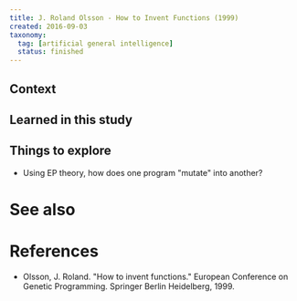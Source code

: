 ```yaml
---
title: J. Roland Olsson - How to Invent Functions (1999)
created: 2016-09-03
taxonomy:
  tag: [artificial general intelligence]
  status: finished
---
```


## Context

## Learned in this study

## Things to explore
* Using EP theory, how does one program "mutate" into another?

# See also

# References
* Olsson, J. Roland. "How to invent functions." European Conference on Genetic Programming. Springer Berlin Heidelberg, 1999.
